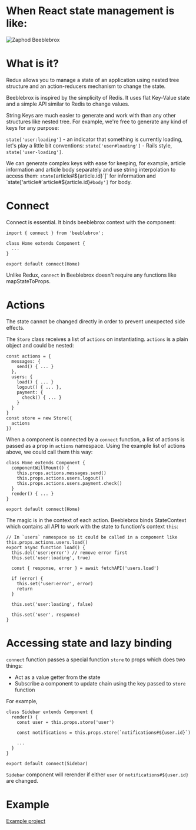 # When React state management is like:

![Zaphod Beeblebrox](http://33.media.tumblr.com/807d1e3e5556a9d1fea55faa54e8dbfd/tumblr_msoqb5qUmg1st3jexo8_500.gif)

# What is it?

Redux allows you to manage a state of an application using nested tree structure and an action-reducers mechanism to change the state.

Beeblebrox is inspired by the simplicity of Redis. It uses flat Key-Value state and a simple API similar to Redis to change values. 

String Keys are much easier to generate and work with than any other structures like nested tree. For example, we're free to generate any kind of keys for any purpose:

`state['user:loading']` - an indicator that something is currently loading, let's play a little bit conventions:
`state['user#loading']` - Rails style, `state['user-loading']`.

We can generate complex keys with ease for keeping, for example, article information and article body separately and use string interpolation to access them:
`state[`article#${article.id}`]` for information and `state['article#`article#${article.id}`#body']` for body.

# Connect

Connect is essential. It binds beeblebrox context with the component:

```
import { connect } from 'beeblebrox';

class Home extends Component {
  ...
}

export default connect(Home)
```

Unlike Redux, `connect` in Beeblebrox doesn't require any functions like mapStateToProps.

# Actions

The state cannot be changed directly in order to prevent unexpected side effects.

The `Store` class receives a list of `actions` on instantiating. `actions` is a plain object and could be nested:

```
const actions = {
  messages: {
    send() { ... }
  },
  users: {
    load() { ... }
    logout() { ... },
    payment: {
      check() { ... }
    }
  }
}
const store = new Store({
  actions
})
```

When a component is connected by a `connect` function, a list of actions is passed as a prop in `actions` namespace. Using the example list of actions above, we could call them this way: 

```
class Home extends Component {
  componentWillMount() {
    this.props.actions.messages.send()
    this.props.actions.users.logout()
    this.props.actions.users.payment.check()
  }
  render() { ... }
}

export default connect(Home)
```

The magic is in the context of each action. Beeblebrox binds StateContext which contains all API to work with the state to function's context `this`:

```
// In `users` namespace so it could be called in a component like this.props.actions.users.load()
export async function load() {
  this.del('user:error') // remove error first
  this.set('user:loading', true)

  const { response, error } = await fetchAPI('users.load')

  if (error) {
    this.set('user:error', error)
    return
  }

  this.set('user:loading', false)

  this.set('user', response)
}
```

# Accessing state and lazy binding

`connect` function passes a special function `store` to props which does two things:
- Act as a value getter from the state
- Subscribe a component to update chain using the key passed to `store` function

For example,

```
class Sidebar extends Component {
  render() {
    const user = this.props.store('user')

    const notifications = this.props.store(`notifications#${user.id}`)

    ...
  }
}

export default connect(Sidebar)
```

`Sidebar` component will rerender if either `user` or `notifications#${user.id}` are changed.

# Example

[Example project](https://github.com/antonsekatski/chat)